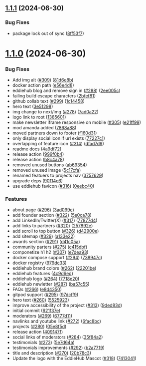 ## [1.1.1](https://github.com/EddieHubCommunity/EddieHubCommunity.github.io/compare/v1.1.0...v1.1.1) (2024-06-30)


### Bug Fixes

* package lock out of sync ([8ff53f7](https://github.com/EddieHubCommunity/EddieHubCommunity.github.io/commit/8ff53f7a3df09ab10f715e5316864de16bfea87b))



# [1.1.0](https://github.com/EddieHubCommunity/EddieHubCommunity.github.io/compare/621f37ed08e3ed2ed707941c06af9453be5d8a4e...v1.1.0) (2024-06-30)


### Bug Fixes

* Add img alt ([#309](https://github.com/EddieHubCommunity/EddieHubCommunity.github.io/issues/309)) ([81d6e8b](https://github.com/EddieHubCommunity/EddieHubCommunity.github.io/commit/81d6e8bd5ad4ddae1c950f9ea1cfd50841e917ad))
* docker action path ([e56e4d8](https://github.com/EddieHubCommunity/EddieHubCommunity.github.io/commit/e56e4d8c7362eb321f8a8557384f6d09339cd8a5))
* eddiehub blog and remove sign in ([#288](https://github.com/EddieHubCommunity/EddieHubCommunity.github.io/issues/288)) ([2ee005c](https://github.com/EddieHubCommunity/EddieHubCommunity.github.io/commit/2ee005c06390ca94c070a9d5cff3dacb9122b41b))
* failing build escape characters ([2bfef81](https://github.com/EddieHubCommunity/EddieHubCommunity.github.io/commit/2bfef81dd4de80217b277bad9d3cac4aef251cfc))
* github collab text ([#299](https://github.com/EddieHubCommunity/EddieHubCommunity.github.io/issues/299)) ([1c14458](https://github.com/EddieHubCommunity/EddieHubCommunity.github.io/commit/1c1445843aa47d8392077f0c60ed020d91080de1))
* hero text ([3e51298](https://github.com/EddieHubCommunity/EddieHubCommunity.github.io/commit/3e512989236a8ead1d6872ef15e6ad6d8a82caa8))
* img change to next/img ([#278](https://github.com/EddieHubCommunity/EddieHubCommunity.github.io/issues/278)) ([7ad0a22](https://github.com/EddieHubCommunity/EddieHubCommunity.github.io/commit/7ad0a22329cfced828935a2f7efcfbd2a7e13543))
* logo link to root ([1385601](https://github.com/EddieHubCommunity/EddieHubCommunity.github.io/commit/138560172fec4429a4764f4f5d43c5380664918d))
* make newsletter iframe responsive on mobile ([#305](https://github.com/EddieHubCommunity/EddieHubCommunity.github.io/issues/305)) ([e21ff99](https://github.com/EddieHubCommunity/EddieHubCommunity.github.io/commit/e21ff99e6d1ac73a27eefe3ef0c50e1ce72efecc))
* mod amanda added ([7868a88](https://github.com/EddieHubCommunity/EddieHubCommunity.github.io/commit/7868a889dba3ecf7fc2d7b50e9974f1e4b36df9b))
* moved partners down to footer ([f160d31](https://github.com/EddieHubCommunity/EddieHubCommunity.github.io/commit/f160d31ef6b1343e7c7b324ac919e873ab847c1e))
* only display social icon if url exists ([77227c1](https://github.com/EddieHubCommunity/EddieHubCommunity.github.io/commit/77227c1287d13c64b2a547ca29afde4b307c24ae))
* overlapping of feature icon ([#314](https://github.com/EddieHubCommunity/EddieHubCommunity.github.io/issues/314)) ([dfad7d9](https://github.com/EddieHubCommunity/EddieHubCommunity.github.io/commit/dfad7d93b6de00c84155b8fe4e989addfdaf4324))
* readme docs ([4a9df72](https://github.com/EddieHubCommunity/EddieHubCommunity.github.io/commit/4a9df7282de4c64fd1dd5b2021125e804e1d84cc))
* release action ([999f0b4](https://github.com/EddieHubCommunity/EddieHubCommunity.github.io/commit/999f0b43f845ab20b482f5e49db44058deb81800))
* release action ([b8c4a78](https://github.com/EddieHubCommunity/EddieHubCommunity.github.io/commit/b8c4a7867095ea1b5e4ad0041cc6457aa9a57c8f))
* removed unused buttons ([ab69354](https://github.com/EddieHubCommunity/EddieHubCommunity.github.io/commit/ab69354c3d11147f5b6677918433b700b3f4ca8a))
* removed unused image ([5c17cfa](https://github.com/EddieHubCommunity/EddieHubCommunity.github.io/commit/5c17cfa2b3177b43cd85c479987815f33890062b))
* renamed featuers to projects nav ([3757629](https://github.com/EddieHubCommunity/EddieHubCommunity.github.io/commit/37576292eabbb92c6f21eb4e19a84ee3e648cb14))
* upgrade deps ([90114c6](https://github.com/EddieHubCommunity/EddieHubCommunity.github.io/commit/90114c6d9c7a41040005fbee1d562dcc07939066))
* use eddiehub favicon ([#316](https://github.com/EddieHubCommunity/EddieHubCommunity.github.io/issues/316)) ([0eebc40](https://github.com/EddieHubCommunity/EddieHubCommunity.github.io/commit/0eebc404eab6f2d529db18f6fa827bebfd342483))


### Features

* about page ([#296](https://github.com/EddieHubCommunity/EddieHubCommunity.github.io/issues/296)) ([3ad099e](https://github.com/EddieHubCommunity/EddieHubCommunity.github.io/commit/3ad099e077daa8885aa98c3e3b2e38c637e794f6))
* add founder section ([#322](https://github.com/EddieHubCommunity/EddieHubCommunity.github.io/issues/322)) ([5e0ca78](https://github.com/EddieHubCommunity/EddieHubCommunity.github.io/commit/5e0ca78287a42de6b9ca1352d825baf53ab78011))
* add LinkedIn/Twitter(X) ([#317](https://github.com/EddieHubCommunity/EddieHubCommunity.github.io/issues/317)) ([77877d4](https://github.com/EddieHubCommunity/EddieHubCommunity.github.io/commit/77877d4396f81d9d8cdd4a86feeffbe5af3b0971))
* add links to partners  ([#320](https://github.com/EddieHubCommunity/EddieHubCommunity.github.io/issues/320)) ([257892e](https://github.com/EddieHubCommunity/EddieHubCommunity.github.io/commit/257892eb85c227f15d0fc18f7ba77666ad0bfe17))
* add scroll to top button ([#326](https://github.com/EddieHubCommunity/EddieHubCommunity.github.io/issues/326)) ([d42900e](https://github.com/EddieHubCommunity/EddieHubCommunity.github.io/commit/d42900eb891467cb9ab57c8e0a0600498355796e))
* add sitemap ([#329](https://github.com/EddieHubCommunity/EddieHubCommunity.github.io/issues/329)) ([a133e22](https://github.com/EddieHubCommunity/EddieHubCommunity.github.io/commit/a133e22358e336dc4699621b69616cf0295b8a70))
* awards section ([#291](https://github.com/EddieHubCommunity/EddieHubCommunity.github.io/issues/291)) ([d41c05a](https://github.com/EddieHubCommunity/EddieHubCommunity.github.io/commit/d41c05ac295bf2455a7c2803fc676f1881fe1b60))
* community parters ([#275](https://github.com/EddieHubCommunity/EddieHubCommunity.github.io/issues/275)) ([c415dbf](https://github.com/EddieHubCommunity/EddieHubCommunity.github.io/commit/c415dbf1a5cd784603cf96f47fde9bee601831d7))
* componetize h1 h2 ([#307](https://github.com/EddieHubCommunity/EddieHubCommunity.github.io/issues/307)) ([e7dea93](https://github.com/EddieHubCommunity/EddieHubCommunity.github.io/commit/e7dea9398fb30d863819ad2b4d44470bf5d3d1ee))
* docker compose support ([#294](https://github.com/EddieHubCommunity/EddieHubCommunity.github.io/issues/294)) ([738947c](https://github.com/EddieHubCommunity/EddieHubCommunity.github.io/commit/738947c5b29cfc976d672628be1745df1d382c63))
* docker registry ([979dc33](https://github.com/EddieHubCommunity/EddieHubCommunity.github.io/commit/979dc331dbb4c7bae80341ab4d3b029460d8b138))
* eddiehub brand colors ([#262](https://github.com/EddieHubCommunity/EddieHubCommunity.github.io/issues/262)) ([22201be](https://github.com/EddieHubCommunity/EddieHubCommunity.github.io/commit/22201be1a4b489b44803c780635548b7ebdfa625))
* eddiehub features ([4c9d6ed](https://github.com/EddieHubCommunity/EddieHubCommunity.github.io/commit/4c9d6ed77365d259d258aceb9ffb42af0af6c35a))
* eddiehub logo ([#264](https://github.com/EddieHubCommunity/EddieHubCommunity.github.io/issues/264)) ([7718e20](https://github.com/EddieHubCommunity/EddieHubCommunity.github.io/commit/7718e20b18dc8cd4c473c9366789266e6ac8afea))
* eddiehub newletter ([#287](https://github.com/EddieHubCommunity/EddieHubCommunity.github.io/issues/287)) ([ba57c55](https://github.com/EddieHubCommunity/EddieHubCommunity.github.io/commit/ba57c559ba826c8d7c389302fbcbc0f210b984ed))
* FAQs ([#266](https://github.com/EddieHubCommunity/EddieHubCommunity.github.io/issues/266)) ([e8d4350](https://github.com/EddieHubCommunity/EddieHubCommunity.github.io/commit/e8d4350eae7173f7caf3062c5ab6b49867f756d1))
* gitpod support ([#295](https://github.com/EddieHubCommunity/EddieHubCommunity.github.io/issues/295)) ([97dcff9](https://github.com/EddieHubCommunity/EddieHubCommunity.github.io/commit/97dcff9cb1e91f0f788eff8021de30e1396244cb))
* hero text ([#260](https://github.com/EddieHubCommunity/EddieHubCommunity.github.io/issues/260)) ([5525923](https://github.com/EddieHubCommunity/EddieHubCommunity.github.io/commit/5525923f906330b38fde4fb500f49ac58af95ddf))
* improve accessibility of the project ([#313](https://github.com/EddieHubCommunity/EddieHubCommunity.github.io/issues/313)) ([9ded83d](https://github.com/EddieHubCommunity/EddieHubCommunity.github.io/commit/9ded83d2fc9940c74b11857d7704d470c982f6df))
* initial commit ([621f37e](https://github.com/EddieHubCommunity/EddieHubCommunity.github.io/commit/621f37ed08e3ed2ed707941c06af9453be5d8a4e))
* moderators ([#269](https://github.com/EddieHubCommunity/EddieHubCommunity.github.io/issues/269)) ([6777d11](https://github.com/EddieHubCommunity/EddieHubCommunity.github.io/commit/6777d11a672b3154c1d76e146747b68949bdfb97))
* navlinks and youtube link ([#272](https://github.com/EddieHubCommunity/EddieHubCommunity.github.io/issues/272)) ([6fac8bc](https://github.com/EddieHubCommunity/EddieHubCommunity.github.io/commit/6fac8bceb7b1803ff6d2913e9a752125c60cfcc5))
* projects ([#280](https://github.com/EddieHubCommunity/EddieHubCommunity.github.io/issues/280)) ([05e8f5d](https://github.com/EddieHubCommunity/EddieHubCommunity.github.io/commit/05e8f5d6e258502b48f43682c65768d1b0fcffea))
* release action ([409147f](https://github.com/EddieHubCommunity/EddieHubCommunity.github.io/commit/409147fab7f8676676fc6694ad3f669db2b06373))
* social links of moderators ([#284](https://github.com/EddieHubCommunity/EddieHubCommunity.github.io/issues/284)) ([35f84a2](https://github.com/EddieHubCommunity/EddieHubCommunity.github.io/commit/35f84a285cfbfe782ae5de1f32d3053fd8b3590a))
* testimonials ([#273](https://github.com/EddieHubCommunity/EddieHubCommunity.github.io/issues/273)) ([5e7d64a](https://github.com/EddieHubCommunity/EddieHubCommunity.github.io/commit/5e7d64ada1145269d8f78faeea848d185d158415))
* testimonials improvements ([#292](https://github.com/EddieHubCommunity/EddieHubCommunity.github.io/issues/292)) ([b2a7719](https://github.com/EddieHubCommunity/EddieHubCommunity.github.io/commit/b2a771904a865a892237b59616858540395dceb7))
* title and description ([#270](https://github.com/EddieHubCommunity/EddieHubCommunity.github.io/issues/270)) ([20b78c3](https://github.com/EddieHubCommunity/EddieHubCommunity.github.io/commit/20b78c3da9139b599511657f936ead87e56a8f75))
* Update the logo with the EddieHub Mascot ([#318](https://github.com/EddieHubCommunity/EddieHubCommunity.github.io/issues/318)) ([7413041](https://github.com/EddieHubCommunity/EddieHubCommunity.github.io/commit/7413041b735113753016817192432aedfb26313e))



